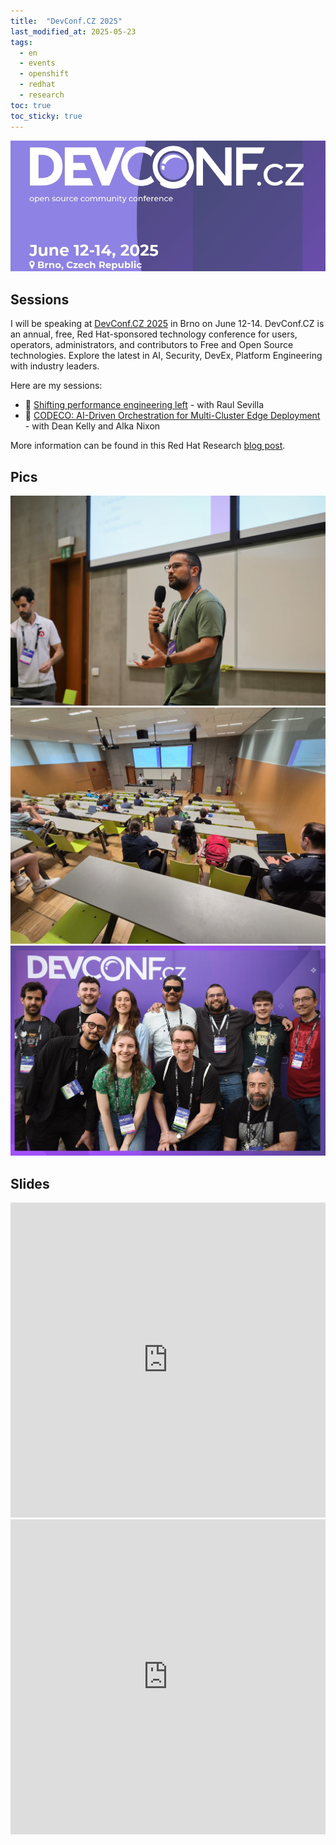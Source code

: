 ```yaml
---
title:  "DevConf.CZ 2025"
last_modified_at: 2025-05-23
tags:
  - en
  - events
  - openshift
  - redhat
  - research
toc: true
toc_sticky: true
---
```


[![](/assets/images/posts/2025-05-23-devconf25/1.jpg)](https://www.devconf.info/cz/)

## Sessions

I will be speaking at [DevConf.CZ 2025](https://www.devconf.info/cz/) in Brno on June 12-14. DevConf.CZ is an annual, free, Red Hat-sponsored technology conference for users, operators, administrators, and contributors to Free and Open Source technologies. Explore the latest in AI, Security, DevEx, Platform Engineering with industry leaders.

Here are my sessions:

 - 🔧 [Shifting performance engineering left](https://pretalx.devconf.info/devconf-cz-2025/talk/NLWP8Z/) - with Raul Sevilla
 - 🧠 [CODECO: AI-Driven Orchestration for Multi-Cluster Edge Deployment](https://pretalx.devconf.info/devconf-cz-2025/talk/N9CLR3/) - with Dean Kelly and Alka Nixon

More information can be found in this Red Hat Research [blog post](https://research.redhat.com/blog/2025/06/04/find-ai-edge-research-infrastructure-cryptography-and-more-at-research-related-devconf-cz-talks/).

## Pics

![](/assets/images/posts/2025-05-23-devconf25/2.jpg)
![](/assets/images/posts/2025-05-23-devconf25/3.jpg)
![](/assets/images/posts/2025-05-23-devconf25/4.jpg)

## Slides

<iframe src="https://docs.google.com/gview?url=https://raw.githubusercontent.com/josecastillolema/talks/main/2025-devconf.cz/shift-left.pdf&embedded=true" style="width:100%; height: unset; aspect-ratio: 1/1;" frameborder="0"></iframe>

<iframe src="https://docs.google.com/gview?url=https://raw.githubusercontent.com/josecastillolema/talks/main/2025-devconf.cz/codeco.pdf&embedded=true" style="width:100%; height: unset; aspect-ratio: 1/1;" frameborder="0"></iframe>
